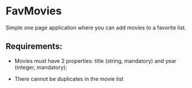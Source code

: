 # FavMovies

Simple one page application where you can add movies to a favorite list.

## Requirements:

- Movies must have 2 properties: title (string, mandatory) and year (integer,
mandatory);

-  There cannot be duplicates in the movie list
